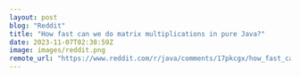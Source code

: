 ```yaml
---
layout: post
blog: "Reddit"
title: "How fast can we do matrix multiplications in pure Java?"
date: 2023-11-07T02:38:59Z
image: images/reddit.png
remote_url: "https://www.reddit.com/r/java/comments/17pkcgx/how_fast_can_we_do_matrix_multiplications_in_pure/"
---
```

